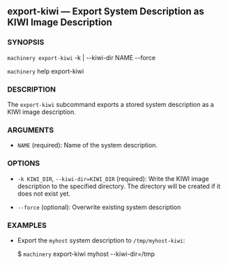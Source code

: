 
## export-kiwi — Export System Description as KIWI Image Description

### SYNOPSIS

`machinery export-kiwi` -k | --kiwi-dir NAME
   --force

`machinery` help export-kiwi


### DESCRIPTION

The `export-kiwi` subcommand exports a stored system description as a KIWI
image description.


### ARGUMENTS

  * `NAME` (required):
    Name of the system description.


### OPTIONS

  * `-k KIWI_DIR`, `--kiwi-dir=KIWI_DIR` (required):
    Write the KIWI image description to the specified directory. The directory
    will be created if it does not exist yet.

  * `--force` (optional):
    Overwrite existing system description


### EXAMPLES

 * Export the `myhost` system description to `/tmp/myhost-kiwi`:

   $ `machinery` export-kiwi myhost --kiwi-dir=/tmp
